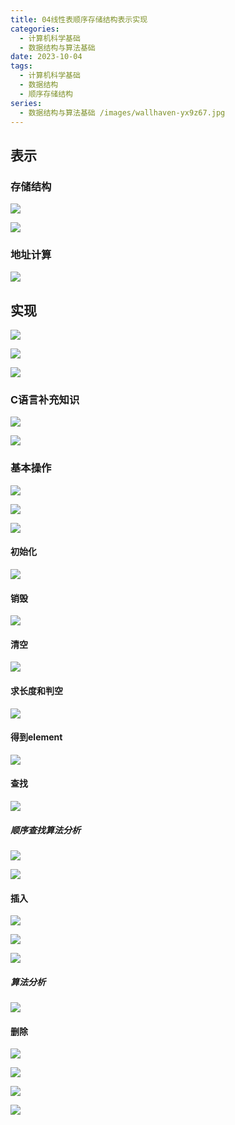 ```yaml
---
title: 04线性表顺序存储结构表示实现
categories:
  - 计算机科学基础
  - 数据结构与算法基础
date: 2023-10-04
tags:
  - 计算机科学基础
  - 数据结构
  - 顺序存储结构
series:
  - 数据结构与算法基础 /images/wallhaven-yx9z67.jpg
---
```


## 表示

### 存储结构

![](/images/posts/Pasted%20image%2020231004105510.png)

![](/images/posts/Pasted%20image%2020231004105547.png)

### 地址计算

![](/images/posts/Pasted%20image%2020231004105814.png)

## 实现

![](/images/posts/Pasted%20image%2020231004142224.png)

![](/images/posts/Pasted%20image%2020231004110334.png)

![](/images/posts/Pasted%20image%2020231004110352.png)

### C语言补充知识

![](/images/posts/Pasted%20image%2020231004110559.png)

![](/images/posts/Pasted%20image%2020231004113110.png) 

### 基本操作

![](/images/posts/Pasted%20image%2020231004121925.png)

![](/images/posts/Pasted%20image%2020231004142248.png)

![](/images/posts/Pasted%20image%2020231004122159.png)

#### 初始化

![](/images/posts/Pasted%20image%2020231004122701.png)


#### 销毁

![](/images/posts/Pasted%20image%2020231004122724.png)

#### 清空

![](/images/posts/Pasted%20image%2020231004122742.png)

#### 求长度和判空

![](/images/posts/Pasted%20image%2020231004122813.png)

#### 得到element

![](/images/posts/Pasted%20image%2020231004122853.png)

#### 查找

![](/images/posts/Pasted%20image%2020231004142302.png)

##### 顺序查找算法分析

![](/images/posts/Pasted%20image%2020231004123338.png)

![](/images/posts/Pasted%20image%2020231004123400.png)

#### 插入

![](/images/posts/Pasted%20image%2020231004142315.png)

![](/images/posts/Pasted%20image%2020231004142334.png)

![](/images/posts/Pasted%20image%2020231004142345.png)

##### 算法分析

![](/images/posts/Pasted%20image%2020231004124558.png)


#### 删除

![](/images/posts/Pasted%20image%2020231004124825.png)

![](/images/posts/Pasted%20image%2020231004124856.png)

![](/images/posts/Pasted%20image%2020231004124948.png)

![](/images/posts/Pasted%20image%2020231004140353.png)